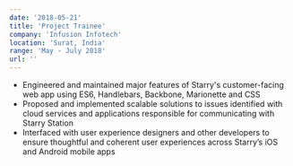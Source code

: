 ```yaml
---
date: '2018-05-21'
title: 'Project Trainee'
company: 'Infusion Infotech'
location: 'Surat, India'
range: 'May - July 2018'
url: ''
---
```


- Engineered and maintained major features of Starry's customer-facing web app using ES6, Handlebars, Backbone, Marionette and CSS
- Proposed and implemented scalable solutions to issues identified with cloud services and applications responsible for communicating with Starry Station
- Interfaced with user experience designers and other developers to ensure thoughtful and coherent user experiences across Starry’s iOS and Android mobile apps

